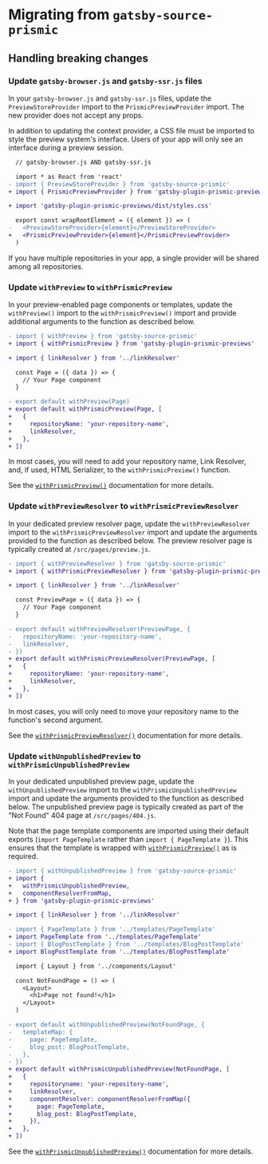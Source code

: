 # Migrating from `gatsby-source-prismic`

## Handling breaking changes

### Update `gatsby-browser.js` and `gatsby-ssr.js` files

In your `gatsby-browser.js` and `gatsby-ssr.js` files, update the
`PreviewStoreProvider` import to the `PrismicPreviewProvider` import. The new
provider does not accept any props.

In addition to updating the context provider, a CSS file must be imported to
style the preview system's interface. Users of your app will only see an
interface during a preview session.

```diff
  // gatsby-browser.js AND gatsby-ssr.js

  import * as React from 'react'
- import { PreviewStoreProvider } from 'gatsby-source-prismic'
+ import { PrismicPreviewProvider } from 'gatsby-plugin-prismic-previews'

+ import 'gatsby-plugin-prismic-previews/dist/styles.css'

  export const wrapRootElement = ({ element }) => (
-   <PreviewStoreProvider>{element}</PreviewStoreProvider>
+   <PrismicPreviewProvider>{element}</PrismicPreviewProvider>
  )
```

If you have multiple repositories in your app, a single provider will be shared
among all repositories.

### Update `withPreview` to `withPrismicPreview`

In your preview-enabled page components or templates, update the `withPreview()`
import to the `withPrismicPreview()` import and provide additional arguments to
the function as described below.

```diff
- import { withPreview } from 'gatsby-source-prismic'
+ import { withPrismicPreview } from 'gatsby-plugin-prismic-previews'

+ import { linkResolver } from '../linkResolver'

  const Page = ({ data }) => {
    // Your Page component
  }

- export default withPreview(Page)
+ export default withPrismicPreview(Page, [
+   {
+     repositoryName: 'your-repository-name',
+     linkResolver,
+   },
+ ])
```

In most cases, you will need to add your repository name, Link Resolver, and, if
used, HTML Serializer, to the `withPrismicPreview()` function.

See the [`withPrismicPreview()`](./api-withPrismicPreview.md) documentation for
more details.

### Update `withPreviewResolver` to `withPrismicPreviewResolver`

In your dedicated preview resolver page, update the `withPreviewResolver` import
to the `withPrismicPreviewResolver` import and update the arguments provided to
the function as described below. The preview resolver page is typically created
at `/src/pages/preview.js`.

```diff
- import { withPreviewResolver } from 'gatsby-source-prismic'
+ import { withPrismicPreviewResolver } from 'gatsby-plugin-prismic-previews'

+ import { linkResolver } from '../linkResolver'

  const PreviewPage = ({ data }) => {
    // Your Page component
  }

- export default withPreviewResolver(PreviewPage, {
-   repositoryName: 'your-repository-name',
-   linkResolver,
- })
+ export default withPrismicPreviewResolver(PreviewPage, [
+   {
+     repositoryName: 'your-repository-name',
+     linkResolver,
+   },
+ ])
```

In most cases, you will only need to move your repository name to the function's
second argument.

See the [`withPrismicPreviewResolver()`](./api-withPrismicPreviewResolver.md)
documentation for more details.

### Update `withUnpublishedPreview` to `withPrismicUnpublishedPreview`

In your dedicated unpublished preview page, update the `withUnpublishedPreview`
import to the `withPrismicUnpublishedPreview` import and update the arguments
provided to the function as described below. The unpublished preview page is
typically created as part of the "Not Found" 404 page at `/src/pages/404.js`.

Note that the page template components are imported using their default exports
(`import PageTemplate` rather than `import { PageTemplate }`). This ensures that
the template is wrapped with
[`withPrismicPreview()`](./api-withPrismicPreview.md) as is required.

```diff
- import { withUnpublishedPreview } from 'gatsby-source-prismic'
+ import {
+   withPrismicUnpublishedPreview,
+   componentResolverFromMap,
+ } from 'gatsby-plugin-prismic-previews'

+ import { linkResolver } from '../linkResolver'

- import { PageTemplate } from '../templates/PageTemplate'
+ import PageTemplate from '../templates/PageTemplate'
- import { BlogPostTemplate } from '../templates/BlogPostTemplate'
+ import BlogPostTemplate from '../templates/BlogPostTemplate'

  import { Layout } from '../components/Layout'

  const NotFoundPage = () => (
    <Layout>
      <h1>Page not found!</h1>
    </Layout>
  )

- export default withUnpublishedPreview(NotFoundPage, {
-   templateMap: {
-     page: PageTemplate,
-     blog_post: BlogPostTemplate,
-   },
- })
+ export default withPrismicUnpublishedPreview(NotFoundPage, [
+   {
+     repositoryname: 'your-repository-name',
+     linkResolver,
+     componentResolver: componentResolverFromMap({
+       page: PageTemplate,
+       blog_post: BlogPostTemplate,
+     }),
+   },
+ ])
```

See the
[`withPrismicUnpublishedPreview()`](./api-withPrismicUnpublishedPreview.md)
documentation for more details.
